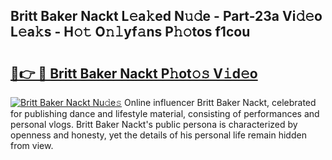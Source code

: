 ## Britt Baker Nackt L𝚎a𝚔ed N𝚞𝚍e - Part-23a Vi𝚍𝚎o L𝚎a𝚔s - H𝚘𝚝 O𝚗𝚕yf𝚊ns P𝚑𝚘tos f1cou

# <h2><a href="http://kf10o1q.oniu.top/?m=Britt+Baker+Nackt">🔗👉 🔴 Britt Baker Nackt P𝚑ot𝚘𝚜 V𝚒d𝚎o</a></h2>

[![Britt Baker Nackt Nu𝚍e𝚜](https://i.imgur.com/0qMVB7G.gif)](http://kf10o1q.oniu.top/?m=Britt+Baker+Nackt)
Online influencer Britt Baker Nackt, celebrated for publishing dance and lifestyle material, consisting of performances and personal vlogs. Britt Baker Nackt's public persona is characterized by openness and honesty, yet the details of his personal life remain hidden from view.  
